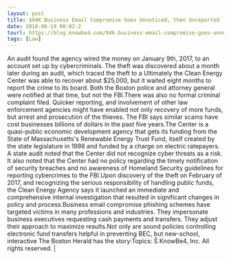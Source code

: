 ```yaml
---
layout: post
title: $94K Business Email Compromise Goes Unnoticed, then Unreported
date: 2018-06-19 00:02:2
tourl: https://blog.knowbe4.com/94k-business-email-compromise-goes-unnoticed-then-unreported
tags: [Law]
---
```

An audit found the agency wired the money on January 9th, 2017, to an account set up by cybercriminals. The theft was discovered about a month later during an audit, which traced the theft to a Ultimately the Clean Energy Center was able to recover about $25,000, but it waited eight months to report the crime to its board. Both the Boston police and attorney general were notified at that time, but not the FBI.There was also no formal criminal complaint filed. Quicker reporting, and involvement of other law enforcement agencies might have enabled not only recovery of more funds, but arrest and prosecution of the thieves. The FBI says similar scams have cost businesses billions of dollars in the past five years.The Center is a quasi-public economic development agency that gets its funding from the State of Massachusetts's Renewable Energy Trust Fund, itself created by the state legislature in 1998 and funded by a charge on electric ratepayers. A state audit noted that the Center did not recognize cyber threats as a risk. It also noted that the Center had no policy regarding the timely notification of security breaches and no awareness of Homeland Security guidelines for reporting cybercrimes to the FBI.Upon discovery of the theft on February of 2017, and recognizing the serious responsibility of handling public funds, the Clean Energy Agency says it launched an immediate and comprehensive internal investigation that resulted in significant changes in policy and process.Business email compromise phishing schemes have targeted victims in many professions and industries. They impersonate business executives requesting cash payments and transfers. They adjust their approach to maximize results.Not only are sound policies controlling electronic fund transfers helpful in preventing BEC, but new-school, interactive The Boston Herald has the story:Topics: Š KnowBe4, Inc. All rights reserved. | 
